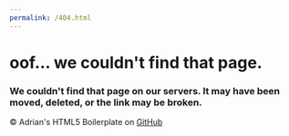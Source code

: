 ```yaml
---
permalink: /404.html
---
```


# oof... we couldn't find that page.

### We couldn't find that page on our servers. It may have been moved, deleted, or the link may be broken.

© Adrian's HTML5 Boilerplate on [GitHub](https://github.com/aidswidjaja/html5-boilerplate)
